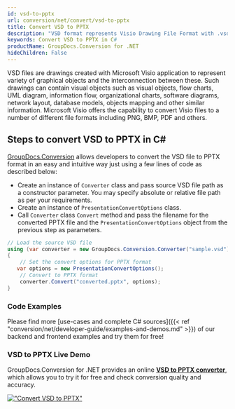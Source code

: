 ```yaml
---
id: vsd-to-pptx
url: conversion/net/convert/vsd-to-pptx
title: Convert VSD to PPTX
description: "VSD format represents Visio Drawing File Format with .vsd extension. Learn how to convert VSD to PPTX file programmatically in C# language using GroupDocs.Conversion for .NET library."
keywords: Convert VSD to PPTX in C#
productName: GroupDocs.Conversion for .NET
hideChildren: False
---
```


VSD files are drawings created with Microsoft Visio application to represent variety of graphical objects and the interconnection between these. Such drawings can contain visual objects such as visual objects, flow charts, UML diagram, information flow, organizational charts, software diagrams, network layout, database models, objects mapping and other similar information. Microsoft Visio offers the capability to convert Visio files to a number of different file formats including PNG, BMP, PDF and others.

## Steps to convert VSD to PPTX in C#

[GroupDocs.Conversion](https://products.groupdocs.com/conversion/net) allows developers to convert the VSD file to PPTX format in an easy and intuitive way just using a few lines of code as described below:

* Create an instance of `Converter` class and pass source VSD file path as a constructor parameter. You may specify absolute or relative file path as per your requirements. 
* Create an instance of `PresentationConvertOptions` class.
* Call `Converter` class `Convert` method and pass the filename for the converted PPTX file and the `PresentationConvertOptions` object from the previous step as parameters.

```csharp
// Load the source VSD file
using (var converter = new GroupDocs.Conversion.Converter("sample.vsd"))
{
    // Set the convert options for PPTX format
   var options = new PresentationConvertOptions();
    // Convert to PPTX format
    converter.Convert("converted.pptx", options);
}
```

### Code Examples

Please find more [use-cases and complete C# sources]({{< ref "conversion/net/developer-guide/examples-and-demos.md" >}}) of our backend and frontend examples and try them for free!

### VSD to PPTX Live Demo

GroupDocs.Conversion for .NET provides an online [**VSD to PPTX converter**](https://products.groupdocs.app/conversion/vsd-to-pptx), which allows you to try it for free and check conversion quality and accuracy.

[!["Convert VSD to PPTX"](conversion/net/images/convert-to-pptx/convert-vsd-to-pptx.png)](https://products.groupdocs.app/conversion/vsd-to-pptx)